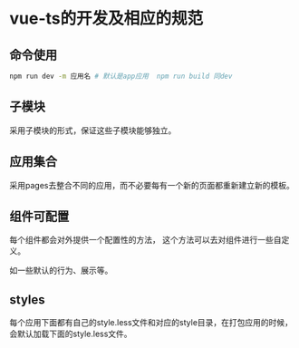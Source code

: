 # vue-ts的开发及相应的规范

## 命令使用

```bash
npm run dev -m 应用名 # 默认是app应用  npm run build 同dev
```



## 子模块

采用子模块的形式，保证这些子模块能够独立。



## 应用集合

采用pages去整合不同的应用，而不必要每有一个新的页面都重新建立新的模板。



## 组件可配置

每个组件都会对外提供一个配置性的方法， 这个方法可以去对组件进行一些自定义。

如一些默认的行为、展示等。



## styles

每个应用下面都有自己的style.less文件和对应的style目录，在打包应用的时候，会默认加载下面的style.less文件。